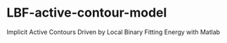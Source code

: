 # LBF-active-contour-model
Implicit Active Contours Driven by Local Binary Fitting Energy with Matlab
